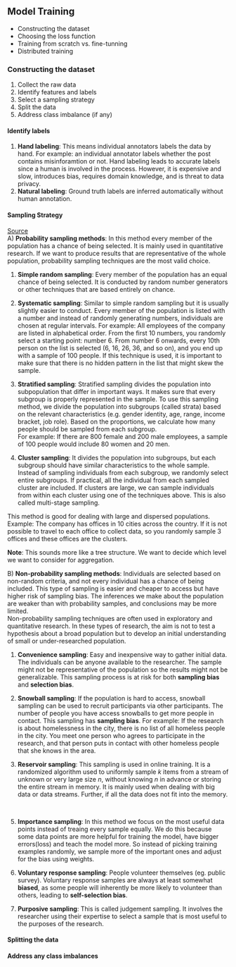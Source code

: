 ## Model Training

- Constructing the dataset
- Choosing the loss function
- Training from scratch vs. fine-tunning
- Distributed training

### Constructing the dataset

1) Collect the raw data
2) Identify features and labels
3) Select a sampling strategy
4) Split the data
5) Address class imbalance (if any)

#### Identify labels

1) **Hand labeling**: This means individual annotators labels the data by hand. For example:
   an individual annotator labels whether the post contains misinforamtion or not. Hand labeling leads to
   accurate labels since a human is involved in the process. However, it is expensive and slow, introduces bias,
   requires domain knowledge, and is threat to data privacy.
2) **Natural labeling**: Ground truth labels are inferred automatically without human annotation.

#### Sampling Strategy

[Source](https://www.scribbr.com/methodology/sampling-methods/) <br />
A) **Probability sampling methods**: In this method every member of the population has a chance of being selected. It
is mainly used in quantitative research. If we want to produce results that are representative of the whole population,
probability sampling techniques are the most valid choice.

1) **Simple random sampling**: Every member of the population has an equal chance of being selected. It is conducted by
   random number generators or other techniques that are based entirely on chance.

2) **Systematic sampling**: Similar to simple random sampling but it is usually slightly easier to conduct. Every member
   of the population is listed with a number and instead of randomly generating numbers, individuals are chosen at
   regular
   intervals. For example: All employees of the company are listed in alphabetical order. From the first 10 numbers, you
   randomly select a starting point: number 6. From number 6 onwards, every 10th person on the list is selected (6, 16,
   26,
   36, and so on), and you end up with a sample of 100 people.
   If this technique is used, it is important to make sure that there is no hidden pattern in the list that might skew
   the
   sample.

3) **Stratified sampling**: Stratified sampling divides the population into subpopulation that differ in important ways.
   It makes sure that every subgroup is properly represented in the sample. To use this sampling method, we divide the
   population into subgroups (called strata) based on the relevant characteristics (e.g. gender identity, age, range,
   income bracket, job role). Based on the proportions, we calculate how many people should be sampled from each
   subgroup.
   <br />
   For example: If there are 800 female and 200 male employees, a sample of 100 people would include 80 women and 20
   men.


4) **Cluster sampling**: It divides the population into subgroups, but each subgroup should have similar characteristics
   to the whole sample. Instead of sampling individuals from each subgroup, we randomly select entire subgroups. If
   practical, all the individual from each sampled cluster are included. If clusters are large, we can sample
   individuals
   from within each cluster using one of the techniques above. This is also called multi-stage sampling.

This method is good for dealing with large and dispersed populations. <br />
Example: The company has offices in 10 cities across the country. If it is not possible to travel to each office to
collect data, so you randomly sample 3 offices and these offices are the clusters.

**Note**: This sounds more like a tree structure. We want to decide which level we want to consider for aggregation.
<br />

B) **Non-probability sampling methods**: Individuals are selected based on non-random criteria, and not every individual
has a chance of being included.
This type of sampling is easier and cheaper to access but have higher risk of sampling bias. The inferences we make
about the population are weaker than with probability samples, and conclusions may be more limited.
<br />
Non-probability sampling techniques are often used in exploratory and quantitative research. In these types of research,
the aim is not to test a hypothesis about a broad population but to develop an initial understanding of small or
under-researched population.

1) **Convenience sampling**: Easy and inexpensive way to gather initial data. The individuals can be anyone available to
   the researcher. The sample might not be representative of the population so the results might not be generalizable.
   This sampling process is at risk for both **sampling bias** and **selection bias**.
   <br />
2) **Snowball sampling**: If the population is hard to access, snowball sampling can be used to recruit participants via
other participants. The number of people you have access snowballs to get more people in contact. 
This sampling has **sampling bias**.
For example: If the research is about homelessness in the city, there is no list of all homeless people in the city.
You meet one person who agrees to participate in the research, and that person puts in contact with other homeless
people that she knows in the area.

4) **Reservoir sampling**: This sampling is used in online training. It is a randomized algorithm used to uniformly
sample $k$ items from a stream of unknown or very large size $n$, without knowing $n$ in advance or storing the entire
stream in memory. It is mainly used when dealing with big data or data streams. Further, if all the data does not fit
into the memory.
<br />

5) **Importance sampling**: In this method we focus on the most useful data points instead of treaing every sample 
equally. We do this because some data points are more helpful for training the model, have bigger errors(loss) and teach
the model more. So instead of picking training examples randomly, we sample more of the important ones and adjust for 
the bias using weights.

6) **Voluntary response sampling**: People volunteer themselves (eg. public survey). Voluntary response samples are
always at least somewhat **biased**, as some people will inherently be more likely to volunteer than others, leading to
**self-selection bias**.

7) **Purposive sampling**: This is called judgement sampling. It involves the researcher using their expertise to select
   a sample that is most useful to the purposes of the research.
   <br />

#### Splitting the data

#### Address any class imbalances